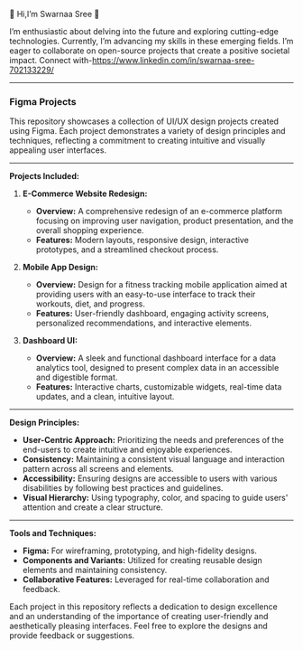 👋 Hi,I’m Swarnaa Sree 👋

I’m enthusiastic about delving into the future and exploring cutting-edge technologies.
Currently, I’m advancing my skills in these emerging fields.
I’m eager to collaborate on open-source projects that create a positive societal impact.
Connect with-https://www.linkedin.com/in/swarnaa-sree-702133229/

----------------------------------------------------
### Figma Projects
This repository showcases a collection of UI/UX design projects created using Figma. Each project demonstrates a variety of design principles and techniques, reflecting a commitment to creating intuitive and visually appealing user interfaces.


-------
**Projects Included:**

1. **E-Commerce Website Redesign:**
   - **Overview:** A comprehensive redesign of an e-commerce platform focusing on improving user navigation, product presentation, and the overall shopping experience.
   - **Features:** Modern layouts, responsive design, interactive prototypes, and a streamlined checkout process.

2. **Mobile App Design:**
   - **Overview:** Design for a fitness tracking mobile application aimed at providing users with an easy-to-use interface to track their workouts, diet, and progress.
   - **Features:** User-friendly dashboard, engaging activity screens, personalized recommendations, and interactive elements.

3. **Dashboard UI:**
   - **Overview:** A sleek and functional dashboard interface for a data analytics tool, designed to present complex data in an accessible and digestible format.
   - **Features:** Interactive charts, customizable widgets, real-time data updates, and a clean, intuitive layout.
------------------------------------------------
**Design Principles:**
- **User-Centric Approach:** Prioritizing the needs and preferences of the end-users to create intuitive and enjoyable experiences.
- **Consistency:** Maintaining a consistent visual language and interaction pattern across all screens and elements.
- **Accessibility:** Ensuring designs are accessible to users with various disabilities by following best practices and guidelines.
- **Visual Hierarchy:** Using typography, color, and spacing to guide users' attention and create a clear structure.
--------------------------------------
**Tools and Techniques:**
- **Figma:** For wireframing, prototyping, and high-fidelity designs.
- **Components and Variants:** Utilized for creating reusable design elements and maintaining consistency.
- **Collaborative Features:** Leveraged for real-time collaboration and feedback.

Each project in this repository reflects a dedication to design excellence and an understanding of the importance of creating user-friendly and aesthetically pleasing interfaces. Feel free to explore the designs and provide feedback or suggestions.
